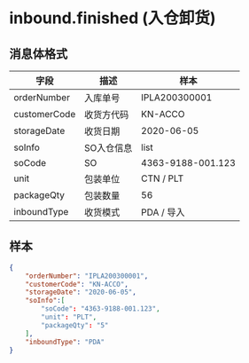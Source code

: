 # inbound.finished (入仓卸货)

## 消息体格式

| 字段           | 描述              | 样本             |
|----------------|------------------|---------------   |
| orderNumber    | 入库单号          | IPLA200300001   |
| customerCode   | 收货方代码        | KN-ACCO         |
| storageDate    | 收货日期          |2020-06-05       |
| soInfo         | SO入仓信息        |list
| soCode         |  SO              |4363-9188-001.123|
| unit           | 包装单位          |CTN / PLT        |
| packageQty     | 包装数量          | 56              |
| inboundType    | 收货模式          | PDA / 导入      |


## 样本

```json
{
    "orderNumber": "IPLA200300001",
    "customerCode": "KN-ACCO",
    "storageDate": "2020-06-05",
    "soInfo":[
        "soCode": "4363-9188-001.123",
        "unit": "PLT",
        "packageQty": "5"
    ],
    "inboundType": "PDA"
}
```
